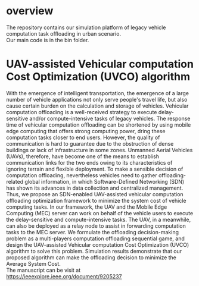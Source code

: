 # overview
The repository contains our simulation platform of legacy vehicle computation task offloading in urban scenario. <br>
Our main code is in the bin folder.
# UAV-assisted Vehicular computation Cost Optimization (UVCO) algorithm
With the emergence of intelligent transportation, the emergence of a large number of vehicle applications not only serve people's travel life, but also cause certain burden on the calculation and storage of vehicles. Vehicular computation offloading is a well-received strategy to execute delay-sensitive and/or compute-intensive tasks of legacy vehicles. The response time of vehicular computation offloading can be shortened by using mobile edge computing that offers strong computing power, dring these computation tasks closer to end users. However, the quality of communication is hard to guarantee due to the obstruction of dense buildings or lack of infrastructure in some zones. Unmanned Aerial Vehicles (UAVs), therefore, have become one of the means to establish communication links for the two ends owing to its characteristics of ignoring terrain and flexible deployment. To make a sensible decision of computation offloading, nevertheless vehicles need to gather offloading-related global information, in which Software-Defined Networking (SDN) has shown its advances in data collection and centralized management. <br>
Thus, we propose an SDN-enabled UAV-assisted vehicular computation offloading optimization framework to minimize the system cost of vehicle computing tasks. In our framework, the UAV and the Mobile Edge Computing (MEC) server can work on behalf of the vehicle users to execute the delay-sensitive and compute-intensive tasks. The UAV, in a meanwhile, can also be deployed as a relay node to assist in forwarding computation tasks to the MEC server. We formulate the offloading decision-making problem as a multi-players computation offloading sequential game, and design the UAV-assisted Vehicular computation Cost Optimization (UVCO) algorithm to solve this problem. Simulation results demonstrate that our proposed algorithm can make the offloading decision to minimize the Average System Cost. <br>
The manuscript can be visit at https://ieeexplore.ieee.org/document/9205237
